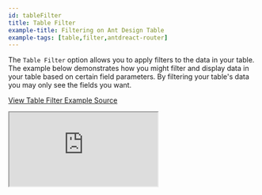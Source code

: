 ```yaml
---
id: tableFilter
title: Table Filter
example-title: Filtering on Ant Design Table
example-tags: [table,filter,antdreact-router]
---
```


The `Table Filter` option allows you to apply filters to the data in your table. The example below demonstrates how you might filter and display data in your table based on certain field parameters.
By filtering your table's data you may only see the fields you want.

[View Table Filter Example Source](https://github.com/pankod/refine/tree/master/examples/table/antd/tableFilter)

<iframe loading="lazy" src="https://stackblitz.com//github/pankod/refine/tree/master/examples/table/antd/tableFilter?embed=1&view=preview&theme=dark&preset=node"
    style={{width: "100%", height:"80vh", border: "0px", borderRadius: "8px", overflow:"hidden"}}
    title="refine-table-filter-example"
></iframe>
